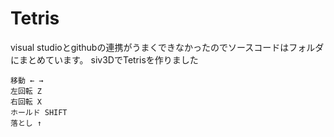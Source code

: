 # Tetris
visual studioとgithubの連携がうまくできなかったのでソースコードはフォルダにまとめています。
siv3DでTetrisを作りました
```
移動 ← →
左回転 Z
右回転 X
ホールド SHIFT
落とし ↑
```

